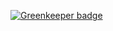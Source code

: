 

[![Greenkeeper badge](https://badges.greenkeeper.io/YoloDev/YoloDev.AspNetCore.Assets.svg)](https://greenkeeper.io/)